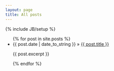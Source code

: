 ```yaml
---
layout: page
title: All posts 
---
```

{% include JB/setup %}

<ul class="posts">
  {% for post in site.posts %}
    <li>
      <span>
        {{ post.date | date_to_string }}
      </span> &raquo;  
      <a href="{{ BASE_PATH }}{{ post.url }}">{{ post.title }}
      </a>
      <p>{{ post.excerpt }}
      </p>
    </li>
  {% endfor %}
</ul>


